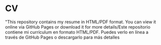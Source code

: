 # CV
"This repository contains my resume in HTML/PDF format. You can view it online via GitHub Pages or download it for more details/Este repositorio contiene mi currículum en formato HTML/PDF. Puedes verlo en línea a través de GitHub Pages o descargarlo para más detalles
